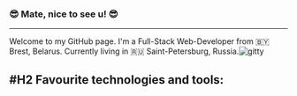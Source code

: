 ### :sunglasses: Mate, nice to see u! :sunglasses: 
---
Welcome to my GitHub page.
I'm a Full-Stack Web-Developer from 🇧🇾 Brest, Belarus.
Currently living in 🇷🇺 Saint-Petersburg, Russia.![gitty](https://user-images.githubusercontent.com/5713670/87202985-820dcb80-c2b6-11ea-9f56-7ec461c497c3.gif)

#H2 Favourite technologies and tools:
---
<!--
**mikeasta/mikeasta** is a ✨ _special_ ✨ repository because its `README.md` (this file) appears on your GitHub profile.
